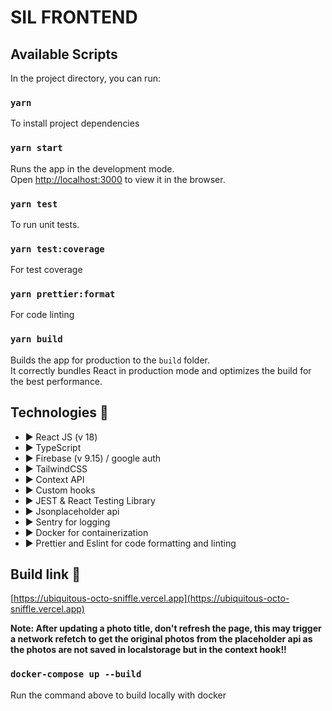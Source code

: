 # SIL FRONTEND 


## Available Scripts

In the project directory, you can run:

### `yarn `

To install project dependencies

### `yarn start`

Runs the app in the development mode.\
Open [http://localhost:3000](http://localhost:3000) to view it in the browser.


### `yarn test`

To run unit tests.


### `yarn test:coverage`

For test coverage


### `yarn prettier:format`

For code linting


### `yarn build`

Builds the app for production to the `build` folder.\
It correctly bundles React in production mode and optimizes the build for the best performance.


## **Technologies 🧪**

- ▶️ React JS (v 18)
- ▶️ TypeScript
- ▶️ Firebase (v 9.15) / google auth 
- ▶️ TailwindCSS 
- ▶️ Context API
- ▶️ Custom hooks
- ▶️ JEST & React Testing Library
- ▶️ Jsonplaceholder api
- ▶️ Sentry for logging
- ▶️ Docker for containerization
- ▶️ Prettier and Eslint for code formatting and linting


## **Build link 🧪**
[https://ubiquitous-octo-sniffle.vercel.app](https://ubiquitous-octo-sniffle.vercel.app)


**Note: After updating a photo title, don't refresh the page, this may trigger a network refetch to get the original photos from the placeholder api as the photos are not saved in localstorage but in the context hook!!**



### `docker-compose up --build`

Run the command above to build locally with docker